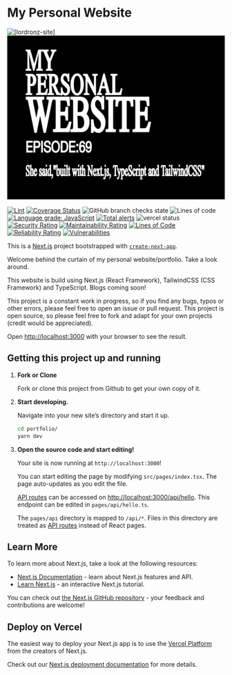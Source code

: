 # My Personal Website

![[lordronz-site]](https://socialify.git.ci/LordRonz/lordronz-site/image?description=1&font=Source%20Code%20Pro&forks=1&issues=1&language=1&name=1&owner=1&pattern=Circuit%20Board&pulls=1&stargazers=1&theme=Dark)
![[Eva Banner]](./eva_banner.png)

[![Lint](https://github.com/LordRonz/lordronz-site/actions/workflows/ci.yml/badge.svg?branch=main)](https://github.com/LordRonz/lordronz-site/actions/workflows/lint.yml)
[![Coverage Status](https://coveralls.io/repos/github/LordRonz/lordronz-site/badge.svg?branch=main)](https://coveralls.io/github/LordRonz/lordronz-site?branch=main)
![GitHub branch checks state](https://img.shields.io/github/checks-status/lordronz/lordronz-site/main)
![Lines of code](https://img.shields.io/tokei/lines/github/lordronz/lordronz-site)
[![Language grade: JavaScript](https://img.shields.io/lgtm/grade/javascript/github/LordRonz/lordronz-site.svg?logo=lgtm&logoWidth=18)](https://lgtm.com/projects/g/LordRonz/lordronz-site/context:javascript)
[![Total alerts](https://img.shields.io/lgtm/alerts/g/LordRonz/lordronz-site.svg?logo=lgtm&logoWidth=18)](https://lgtm.com/projects/g/LordRonz/lordronz-site/alerts/)
![vercel status](https://img.shields.io/github/deployments/lordronz/lordronz-site/production?logo=vercel&label=vercel)
[![Security Rating](https://sonarcloud.io/api/project_badges/measure?project=LordRonz_lordronz-site&metric=security_rating)](https://sonarcloud.io/summary/new_code?id=LordRonz_lordronz-site)
[![Maintainability Rating](https://sonarcloud.io/api/project_badges/measure?project=LordRonz_lordronz-site&metric=sqale_rating)](https://sonarcloud.io/summary/new_code?id=LordRonz_lordronz-site)
[![Lines of Code](https://sonarcloud.io/api/project_badges/measure?project=LordRonz_lordronz-site&metric=ncloc)](https://sonarcloud.io/summary/new_code?id=LordRonz_lordronz-site)
[![Reliability Rating](https://sonarcloud.io/api/project_badges/measure?project=LordRonz_lordronz-site&metric=reliability_rating)](https://sonarcloud.io/summary/new_code?id=LordRonz_lordronz-site)
[![Vulnerabilities](https://sonarcloud.io/api/project_badges/measure?project=LordRonz_lordronz-site&metric=vulnerabilities)](https://sonarcloud.io/summary/new_code?id=LordRonz_lordronz-site)

This is a [Next.js](https://nextjs.org/) project bootstrapped with
[`create-next-app`](https://github.com/vercel/next.js/tree/canary/packages/create-next-app).

Welcome behind the curtain of my personal website/portfolio. Take a look around.

This website is build using Next.js (React Framework), TailwindCSS (CSS
Framework) and TypeScript. Blogs coming soon!

This project is a constant work in progress, so if you find any bugs, typos or
other errors, please feel free to open an issue or pull request. This project is
open source, so please feel free to fork and adapt for your own projects (credit
would be appreciated).

Open [http://localhost:3000](http://localhost:3000) with your browser to see the
result.

## Getting this project up and running

1. **Fork or Clone**

   Fork or clone this project from Github to get your own copy of it.

2. **Start developing.**

   Navigate into your new site’s directory and start it up.

   ```sh
   cd portfolio/
   yarn dev
   ```

3. **Open the source code and start editing!**

   Your site is now running at `http://localhost:3000`!

   You can start editing the page by modifying `src/pages/index.tsx`. The page
   auto-updates as you edit the file.

   [API routes](https://nextjs.org/docs/api-routes/introduction) can be accessed
   on [http://localhost:3000/api/hello](http://localhost:3000/api/hello). This
   endpoint can be edited in `pages/api/hello.ts`.

   The `pages/api` directory is mapped to `/api/*`. Files in this directory are
   treated as [API routes](https://nextjs.org/docs/api-routes/introduction)
   instead of React pages.

## Learn More

To learn more about Next.js, take a look at the following resources:

- [Next.js Documentation](https://nextjs.org/docs) - learn about Next.js
  features and API.
- [Learn Next.js](https://nextjs.org/learn) - an interactive Next.js tutorial.

You can check out
[the Next.js GitHub repository](https://github.com/vercel/next.js/) - your
feedback and contributions are welcome!

## Deploy on Vercel

The easiest way to deploy your Next.js app is to use the
[Vercel Platform](https://vercel.com/new?utm_medium=default-template&filter=next.js&utm_source=create-next-app&utm_campaign=create-next-app-readme)
from the creators of Next.js.

Check out our
[Next.js deployment documentation](https://nextjs.org/docs/deployment) for more
details.
